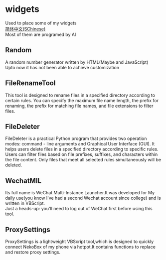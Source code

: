 # widgets
Used to place some of my widgets  
[简体中文(SChinese)](https://github.com/oierxjn/widgets/blob/main/README_zh.md)  
Most of them are programed by AI  
## Random
A random number generator written by HTML(Maybe and JavaScript)  
Upto now it has not been able to achieve customization  

## FileRenameTool
This tool is designed to rename files in a specified directory according to certain rules. You can specify the maximum file name length, the prefix for renaming, the prefix for matching file names, and file extensions to filter files.


## FileDeleter
FileDeleter is a practical Python program that provides two operation modes: command - line arguments and Graphical User Interface (GUI). It helps users delete files in a specified directory according to specific rules. Users can filter files based on file prefixes, suffixes, and characters within the file content. Only files that meet all selected rules simultaneously will be deleted.

## WechatMIL
Its full name is WeChat Multi-Instance Launcher.It was developed for My daily use(you know I've had a second Wechat account since college) and is written in VBScript.  
Just a heads-up: you'll need to log out of WeChat first before using this tool.

## ProxySettings
ProxySettings is a lightweight VBScript tool,which is designed to quickly connect NekoBox of my phone via hotpot.It contains functions to replace and restore proxy settings.

